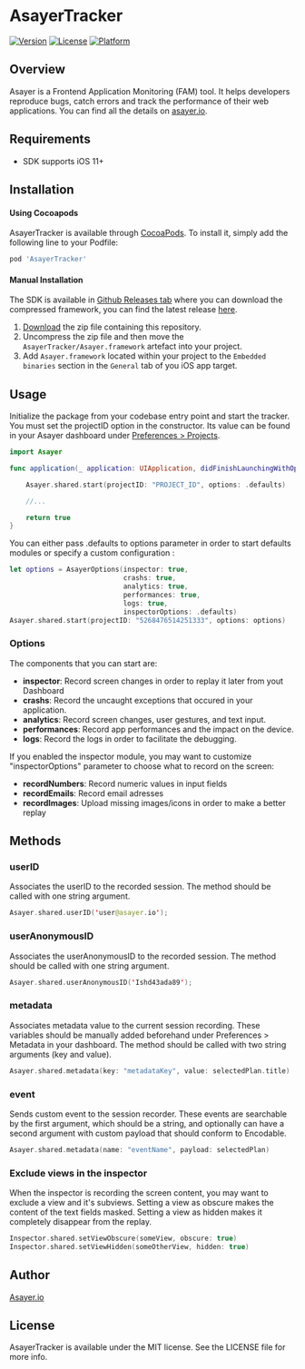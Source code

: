 # AsayerTracker

[![Version](https://img.shields.io/cocoapods/v/AsayerTracker.svg?style=flat)](https://cocoapods.org/pods/AsayerTracker)
[![License](https://img.shields.io/cocoapods/l/AsayerTracker.svg?style=flat)](https://cocoapods.org/pods/AsayerTracker)
[![Platform](https://img.shields.io/cocoapods/p/AsayerTracker.svg?style=flat)](https://cocoapods.org/pods/AsayerTracker)

## Overview

Asayer is a Frontend Application Monitoring (FAM) tool. It helps developers reproduce bugs, catch errors and track the performance of their web applications.
You can find all the details on [asayer.io](https://asayer.io/).

## Requirements

* SDK supports iOS 11+

## Installation

#### Using Cocoapods
AsayerTracker is available through [CocoaPods](https://cocoapods.org). To install it, simply add the following line to your Podfile:

```ruby
pod 'AsayerTracker'
```

#### Manual Installation
The SDK is available in [Github Releases tab](https://github.com/asayerio/ios-tracker/releases) where you can download the compressed framework, you can find the latest release [here](https://github.com/asayerio/ios-tracker/releases/latest).

1. [Download](https://github.com/asayerio/ios-tracker/releases/latest) the zip file containing this repository.
2. Uncompress the zip file and then move the `AsayerTracker/Asayer.framework` artefact into your project.
3. Add `Asayer.framework` located within your project to the `Embedded binaries` section in the `General` tab of you iOS app target.

## Usage
Initialize the package from your codebase entry point and start the tracker. You must set the projectID option in the constructor. Its value can be found in your Asayer dashboard under [Preferences > Projects](https://app.asayer.io/client/projects).

```swift
import Asayer

func application(_ application: UIApplication, didFinishLaunchingWithOptions launchOptions: [UIApplication.LaunchOptionsKey: Any]?) -> Bool {

    Asayer.shared.start(projectID: "PROJECT_ID", options: .defaults)

    //...

    return true
}
```

You can either pass .defaults to options parameter in order to start defaults modules or specify a custom configuration :

```swift
let options = AsayerOptions(inspector: true,
                            crashs: true,
                            analytics: true,
                            performances: true,
                            logs: true,
                            inspectorOptions: .defaults)
Asayer.shared.start(projectID: "5268476514251333", options: options)
```
### Options
The components that you can start are:

- **inspector**: Record screen changes in order to replay it later from yout Dashboard
- **crashs**: Record the uncaught exceptions that occured in your application.
- **analytics**: Record screen changes, user gestures, and text input.
- **performances**: Record app performances and the impact on the device.
- **logs**: Record the logs in order to facilitate the debugging.

If you enabled the inspector module, you may want to customize "inspectorOptions" parameter to choose what to record on the screen:

- **recordNumbers**: Record numeric values in input fields
- **recordEmails**: Record email adresses
- **recordImages**: Upload missing images/icons in order to make a better replay

## Methods
### userID
Associates the userID to the recorded session. The method should be called with one string argument.

```swift
Asayer.shared.userID('user@asayer.io');
```

### userAnonymousID
Associates the userAnonymousID to the recorded session. The method should be called with one string argument.

```swift
Asayer.shared.userAnonymousID('Ishd43ada89');
```

### metadata
Associates metadata value to the current session recording. These variables should be manually added beforehand under Preferences > Metadata in your dashboard. The method should be called with two string arguments (key and value).

```swift
Asayer.shared.metadata(key: "metadataKey", value: selectedPlan.title)
```

### event
Sends custom event to the session recorder. These events are searchable by the first argument, which should be a string, and optionally can have a second argument with custom payload that should conform to Encodable.

```swift
Asayer.shared.metadata(name: "eventName", payload: selectedPlan)
```

### Exclude views in the inspector
When the inspector is recording the screen content, you may want to exclude a view and it's subviews.
Setting a view as obscure makes the content of the text fields masked.
Setting a view as hidden makes it completely disappear from the replay.

```swift
Inspector.shared.setViewObscure(someView, obscure: true)
Inspector.shared.setViewHidden(someOtherView, hidden: true)
```

## Author

[Asayer.io](https://asayer.io/)

## License

AsayerTracker is available under the MIT license. See the LICENSE file for more info.
